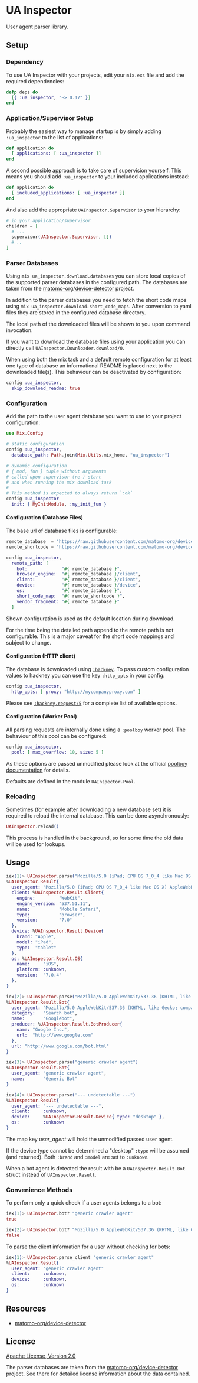 # UA Inspector

User agent parser library.


## Setup

### Dependency

To use UA Inspector with your projects, edit your `mix.exs` file and add the
required dependencies:

```elixir
defp deps do
  [{ :ua_inspector, "~> 0.17" }]
end
```

### Application/Supervisor Setup

Probably the easiest way to manage startup is by simply
adding `:ua_inspector` to the list of applications:

```elixir
def application do
  [ applications: [ :ua_inspector ]]
end
```

A second possible approach is to take care of supervision yourself. This
means you should add `:ua_inspector` to your included applications instead:

```elixir
def application do
  [ included_applications: [ :ua_inspector ]]
end
```

And also add the appropriate `UAInspector.Supervisor` to your hierarchy:

```elixir
# in your application/supervisor
children = [
  # ...
  supervisor(UAInspector.Supervisor, [])
  # ..
]
```

### Parser Databases

Using `mix ua_inspector.download.databases` you can store local copies of the
supported parser databases in the configured path. The databases are taken from
the [matomo-org/device-detector](https://github.com/matomo-org/device-detector)
project.

In addition to the parser databases you need to fetch the short code maps
using `mix ua_inspector.download.short_code_maps`. After conversion to yaml
files they are stored in the configured database directory.

The local path of the downloaded files will be shown to you upon command
invocation.

If you want to download the database files using your application you can
directly call `UAInspector.Downloader.download/0`.

When using both the mix task and a default remote configuration for at least
one type of database an informational README is placed next to the downloaded
file(s). This behaviour can be deactivated by configuration:

```elixir
config :ua_inspector,
  skip_download_readme: true
```

### Configuration

Add the path to the user agent database you want to use to your project
configuration:

```elixir
use Mix.Config

# static configuration
config :ua_inspector,
  database_path: Path.join(Mix.Utils.mix_home, "ua_inspector")

# dynamic configuration
# { mod, fun } tuple without arguments
# called upon supervisor (re-) start
# and when running the mix download task
#
# This method is expected to always return `:ok`
config :ua_inspector
  init: { MyInitModule, :my_init_fun }
```

#### Configuration (Database Files)

The base url of database files is configurable:

```elixir
remote_database  = "https://raw.githubusercontent.com/matomo-org/device-detector/master/regexes"
remote_shortcode = "https://raw.githubusercontent.com/matomo-org/device-detector/master"

config :ua_inspector,
  remote_path: [
    bot:             "#{ remote_database }",
    browser_engine:  "#{ remote_database }/client",
    client:          "#{ remote_database }/client",
    device:          "#{ remote_database }/device",
    os:              "#{ remote_database }",
    short_code_map:  "#{ remote_shortcode }",
    vendor_fragment: "#{ remote_database }"
  ]
```

Shown configuration is used as the default location during download.

For the time being the detailed path append to the remote path is not
configurable. This is a major caveat for the short code mappings and subject
to change.

#### Configuration (HTTP client)

The database is downloaded using
[`:hackney`](https://github.com/benoitc/hackney). To pass custom configuration
values to hackney you can use the key `:http_opts` in your config:

```elixir
config :ua_inspector,
  http_opts: [ proxy: "http://mycompanyproxy.com" ]
```

Please see
[`:hackney.request/5`](https://hexdocs.pm/hackney/hackney.html#request-5)
for a complete list of available options.

#### Configuration (Worker Pool)

All parsing requests are internally done using a `:poolboy` worker pool. The
behaviour of this pool can be configured:

```elixir
config :ua_inspector,
  pool: [ max_overflow: 10, size: 5 ]
```

As these options are passed unmodified please look at the official
[poolboy documentation](https://github.com/devinus/poolboy) for details.

Defaults are defined in the module `UAInspector.Pool`.

### Reloading

Sometimes (for example after downloading a new database set) it is required to
reload the internal database. This can be done asynchronously:

```elixir
UAInspector.reload()
```

This process is handled in the background, so for some time the old data will
be used for lookups.


## Usage

```elixir
iex(1)> UAInspector.parse("Mozilla/5.0 (iPad; CPU OS 7_0_4 like Mac OS X) AppleWebKit/537.51.1 (KHTML, like Gecko) Version/7.0 Mobile/11B554a Safari/9537.53")
%UAInspector.Result{
  user_agent: "Mozilla/5.0 (iPad; CPU OS 7_0_4 like Mac OS X) AppleWebKit/537.51.1 (KHTML, like Gecko) Version/7.0 Mobile/11B554a Safari/9537.53"
  client: %UAInspector.Result.Client{
    engine:         "WebKit",
    engine_version: "537.51.11",
    name:           "Mobile Safari",
    type:           "browser",
    version:        "7.0"
  },
  device: %UAInspector.Result.Device{
    brand: "Apple",
    model: "iPad",
    type:  "tablet"
  },
  os: %UAInspector.Result.OS{
    name:     "iOS",
    platform: :unknown,
    version:  "7.0.4"
  },
}

iex(2)> UAInspector.parse("Mozilla/5.0 AppleWebKit/537.36 (KHTML, like Gecko; compatible; Googlebot/2.1; +http://www.google.com/bot.html) Safari/537.36")
%UAInspector.Result.Bot{
  user_agent: "Mozilla/5.0 AppleWebKit/537.36 (KHTML, like Gecko; compatible; Googlebot/2.1; +http://www.google.com/bot.html) Safari/537.36",
  category:   "Search bot",
  name:       "Googlebot",
  producer: %UAInspector.Result.BotProducer{
    name: "Google Inc.",
    url:  "http://www.google.com"
  },
  url: "http://www.google.com/bot.html"
}

iex(3)> UAInspector.parse("generic crawler agent")
%UAInspector.Result.Bot{
  user_agent: "generic crawler agent",
  name:       "Generic Bot"
}

iex(4)> UAInspector.parse("--- undetectable ---")
%UAInspector.Result{
  user_agent: "--- undetectable ---",
  client:     :unknown,
  device:     %UAInspector.Result.Device{ type: "desktop" },
  os:         :unknown
}
```

The map key _user\_agent_ will hold the unmodified passed user agent.

If the device type cannot be determined a "desktop" `:type` will be
assumed (and returned). Both `:brand` and `:model` are set to `:unknown`.

When a bot agent is detected the result with be a `UAInspector.Result.Bot`
struct instead of `UAInspector.Result`.

### Convenience Methods

To perform only a quick check if a user agents belongs to a bot:

```elixir
iex(1)> UAInspector.bot? "generic crawler agent"
true

iex(2)> UAInspector.bot? "Mozilla/5.0 AppleWebKit/537.36 (KHTML, like Gecko; compatible; Googlebot/2.1; +http://www.google.com/bot.html) Safari/537.36"
false
```

To parse the client information for a user without checking for bots:

```elixir
iex(1)> UAInspector.parse_client "generic crawler agent"
%UAInspector.Result{
  user_agent: "generic crawler agent"
  client:     :unknown,
  device:     :unknown,
  os:         :unknown
}
```


## Resources

- [matomo-org/device-detector](https://github.com/matomo-org/device-detector)


## License

[Apache License, Version 2.0](http://www.apache.org/licenses/LICENSE-2.0)

The parser databases are taken from the
[matomo-org/device-detector](https://github.com/matomo-org/device-detector)
project. See there for detailed license information about the data contained.
